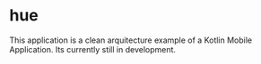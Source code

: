 # hue
This application is a clean arquitecture example of a Kotlin Mobile Application. Its currently still in development.
